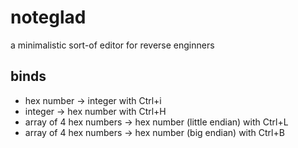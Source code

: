 
# noteglad

a minimalistic sort-of editor for reverse enginners

## binds

- hex number -> integer with Ctrl+i
- integer -> hex number with Ctrl+H
- array of 4 hex numbers -> hex number (little endian) with Ctrl+L
- array of 4 hex numbers -> hex number (big endian) with Ctrl+B
